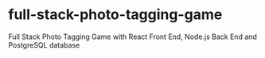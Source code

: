 # full-stack-photo-tagging-game
Full Stack Photo Tagging Game with React Front End, Node.js Back End and PostgreSQL database
